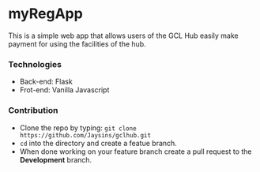 # myRegApp
This is a simple web app that allows users of the GCL Hub easily make payment for using the facilities of the hub.

### Technologies
* Back-end: Flask
* Frot-end: Vanilla Javascript

### Contribution
* Clone the repo by typing: `git clone https://github.com/Jaysins/gclhub.git`
* `cd` into the directory and create a featue branch.
* When done working on your feature branch create a pull request to the **Development** branch.

